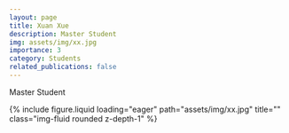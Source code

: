 ```yaml
---
layout: page
title: Xuan Xue
description: Master Student
img: assets/img/xx.jpg
importance: 3
category: Students
related_publications: false
---
```




<div class="row">
    <div class="col-sm-8 mt-3 mt-md-0">
        <!-- <p>Email: xx20@m.fudan.edu.cn</p> -->
        <p>Master Student</p>
    </div>
    <div class="col-sm-4 mt-3 mt-md-0">
        {% include figure.liquid loading="eager" path="assets/img/xx.jpg" title="" class="img-fluid rounded z-depth-1" %}
    </div>
</div>
